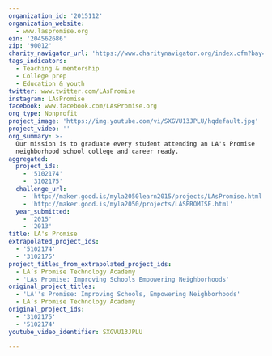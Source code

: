```yaml
---
organization_id: '2015112'
organization_website:
  - www.laspromise.org
ein: '204562686'
zip: '90012'
charity_navigator_url: 'https://www.charitynavigator.org/index.cfm?bay=search.profile&ein=204562686'
tags_indicators:
  - Teaching & mentorship
  - College prep
  - Education & youth
twitter: www.twitter.com/LAsPromise
instagram: LAsPromise
facebook: www.facebook.com/LAsPromise.org
org_type: Nonprofit
project_image: 'https://img.youtube.com/vi/SXGVU13JPLU/hqdefault.jpg'
project_video: ''
org_summary: >-
  Our mission is to graduate every student attending an LA's Promise
  neighborhood school college and career ready.
aggregated:
  project_ids:
    - '5102174'
    - '3102175'
  challenge_url:
    - 'http://maker.good.is/myla2050learn2015/projects/LAsPromise.html'
    - 'http://maker.good.is/myla2050/projects/LASPROMISE.html'
  year_submitted:
    - '2015'
    - '2013'
title: LA's Promise
extrapolated_project_ids:
  - '5102174'
  - '3102175'
project_titles_from_extrapolated_project_ids:
  - LA’s Promise Technology Academy
  - 'LAs Promise: Improving Schools Empowering Neighborhoods'
original_project_titles:
  - 'LA''s Promise: Improving Schools, Empowering Neighborhoods'
  - LA’s Promise Technology Academy
original_project_ids:
  - '3102175'
  - '5102174'
youtube_video_identifier: SXGVU13JPLU

---
```

